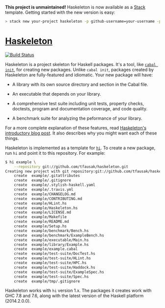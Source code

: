 **This project is unmaintained!**
Haskeleton is now available as a [Stack](http://haskellstack.org) template.
Getting started with the new version is easy:

``` sh
> stack new your-project haskeleton -p github-username=your-username -p 'author-name=Your Name'
```

# [Haskeleton][1]

[![Build Status][2]][3]

Haskeleton is a project skeleton for Haskell packages. It's a tool,
like [`cabal init`][4], for creating new packages. Unlike `cabal
init`, packages created by Haskeleton are fully-featured and
idiomatic. Your new package will have:

- A library with its own source directory and section in the Cabal
  file.

- An executable that depends on your library.

- A comprehensive test suite including unit tests, property checks,
  doctests, program and documentation coverage, and code quality.

- A benchmark suite for analyzing the peformance of your library.

For a more complete explanation of these features, read [Haskeleton's
introductory blog post][5]. It also describes why you might want
each of these things.

Haskeleton is implemented as a template for [`hi`][6]. To create a
new package, run `hi` and point it to this repository. For example:

``` sh
$ hi example \
    --repository git://github.com/tfausak/haskeleton.git
Creating new project with git repository:git://github.com/tfausak/haskeleton.git
    create  example/.gitattributes
    create  example/.gitignore
    create  example/.stylish-haskell.yaml
    create  example/.travis.yml
    create  example/CHANGELOG.md
    create  example/CONTRIBUTING.md
    create  example/HLint.hs
    create  example/Haskeleton.hs
    create  example/LICENSE.md
    create  example/Makefile
    create  example/README.md
    create  example/Setup.hs
    create  example/benchmark/Bench.hs
    create  example/benchmark/ExampleBench.hs
    create  example/executable/Main.hs
    create  example/library/Example.hs
    create  example/example.cabal
    create  example/test-suite/DocTest.hs
    create  example/test-suite/HLint.hs
    create  example/test-suite/HPC.hs
    create  example/test-suite/Haddock.hs
    create  example/test-suite/ExampleSpec.hs
    create  example/test-suite/Spec.hs
    create  example/tmp/.gitignore
```

Haskeleton works with `hi` version 1.x. The packages it creates
work with GHC 7.8 and 7.6, along with the latest version of the
Haskell platform (2014.2.0.0).

[1]: http://taylor.fausak.me/haskeleton/
[2]: https://img.shields.io/travis/tfausak/haskeleton/master.svg?label=build&style=flat-square
[3]: https://travis-ci.org/tfausak/haskeleton
[4]: https://www.haskell.org/cabal/users-guide/developing-packages.html#using-cabal-init
[5]: http://taylor.fausak.me/2014/03/04/haskeleton-a-haskell-project-skeleton/
[6]: https://github.com/fujimura/hi
